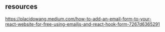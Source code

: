 ## resources

https://placidowang.medium.com/how-to-add-an-email-form-to-your-react-website-for-free-using-emailjs-and-react-hook-form-7267d6365291